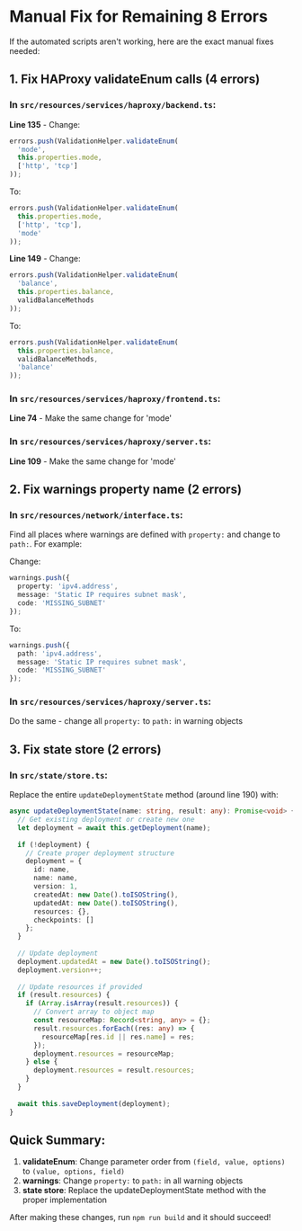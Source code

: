 # Manual Fix for Remaining 8 Errors

If the automated scripts aren't working, here are the exact manual fixes needed:

## 1. Fix HAProxy validateEnum calls (4 errors)

### In `src/resources/services/haproxy/backend.ts`:

**Line 135** - Change:
```typescript
errors.push(ValidationHelper.validateEnum(
  'mode',
  this.properties.mode,
  ['http', 'tcp']
));
```

To:
```typescript
errors.push(ValidationHelper.validateEnum(
  this.properties.mode,
  ['http', 'tcp'],
  'mode'
));
```

**Line 149** - Change:
```typescript
errors.push(ValidationHelper.validateEnum(
  'balance',
  this.properties.balance,
  validBalanceMethods
));
```

To:
```typescript
errors.push(ValidationHelper.validateEnum(
  this.properties.balance,
  validBalanceMethods,
  'balance'
));
```

### In `src/resources/services/haproxy/frontend.ts`:

**Line 74** - Make the same change for 'mode'

### In `src/resources/services/haproxy/server.ts`:

**Line 109** - Make the same change for 'mode'

## 2. Fix warnings property name (2 errors)

### In `src/resources/network/interface.ts`:

Find all places where warnings are defined with `property:` and change to `path:`. For example:

Change:
```typescript
warnings.push({
  property: 'ipv4.address',
  message: 'Static IP requires subnet mask',
  code: 'MISSING_SUBNET'
});
```

To:
```typescript
warnings.push({
  path: 'ipv4.address',
  message: 'Static IP requires subnet mask',
  code: 'MISSING_SUBNET'
});
```

### In `src/resources/services/haproxy/server.ts`:

Do the same - change all `property:` to `path:` in warning objects

## 3. Fix state store (2 errors)

### In `src/state/store.ts`:

Replace the entire `updateDeploymentState` method (around line 190) with:

```typescript
async updateDeploymentState(name: string, result: any): Promise<void> {
  // Get existing deployment or create new one
  let deployment = await this.getDeployment(name);
  
  if (!deployment) {
    // Create proper deployment structure
    deployment = {
      id: name,
      name: name,
      version: 1,
      createdAt: new Date().toISOString(),
      updatedAt: new Date().toISOString(),
      resources: {},
      checkpoints: []
    };
  }
  
  // Update deployment
  deployment.updatedAt = new Date().toISOString();
  deployment.version++;
  
  // Update resources if provided
  if (result.resources) {
    if (Array.isArray(result.resources)) {
      // Convert array to object map
      const resourceMap: Record<string, any> = {};
      result.resources.forEach((res: any) => {
        resourceMap[res.id || res.name] = res;
      });
      deployment.resources = resourceMap;
    } else {
      deployment.resources = result.resources;
    }
  }
  
  await this.saveDeployment(deployment);
}
```

## Quick Summary:

1. **validateEnum**: Change parameter order from `(field, value, options)` to `(value, options, field)`
2. **warnings**: Change `property:` to `path:` in all warning objects
3. **state store**: Replace the updateDeploymentState method with the proper implementation

After making these changes, run `npm run build` and it should succeed!
